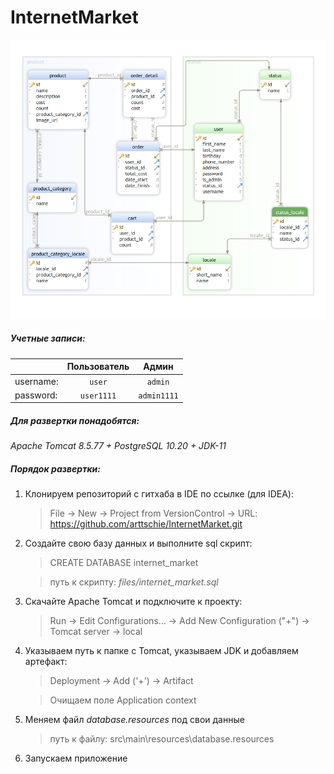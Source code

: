 # InternetMarket
![alt text](files/databaseScheme.png)

##### Учетные записи:
|         | Пользователь  | Админ         |
|---------|:-------------:|:-------------:| 
|username:|`user`         |`admin`        |
|password:|`user1111`     |`admin1111`    |

##### Для развертки понадобятся:
*Apache Tomcat 8.5.77 + PostgreSQL 10.20 + JDK-11*

##### Порядок развертки:
1. Клонируем репозиторий с гитхаба в IDE по ссылке (для IDEA):
    >File -> New -> Project from VersionControl -> URL: https://github.com/arttschie/InternetMarket.git 
2. Создайте свою базу данных и выполните sql скрипт:
    >CREATE DATABASE internet_market

    >путь к скрипту: *files/internet_market.sql*
3. Скачайте Apache Tomcat и подключите к проекту:
    >Run -> Edit Configurations... -> Add New Configuration ("+") -> Tomcat server -> local
4. Указываем путь к папке с Tomcat, указываем JDK и добавляем артефакт: 
    >Deployment -> Add ('+') -> Artifact
             
    >Очищаем поле Application context
5. Меняем файл *database.resources* под свои данные
    >путь к файлу: src\main\resources\database.resources
6. Запускаем приложение